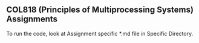 ## COL818 (Principles of Multiprocessing Systems) Assignments
To run the code, look at Assignment specific *.md file in Specific Directory.

